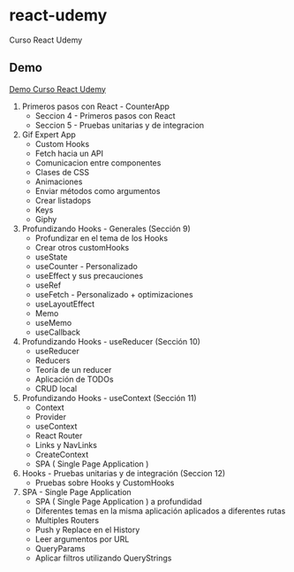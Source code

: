 # react-udemy
Curso React Udemy

## Demo

[Demo Curso React Udemy](https://yrrodriguezb.github.io/react-udemy/)

1. Primeros pasos con React - CounterApp
    - Seccion 4 - Primeros pasos con React
    - Seccion 5 - Pruebas unitarias y de integracion
2. Gif Expert App
    - Custom Hooks
    - Fetch hacia un API
    - Comunicacion entre componentes
    - Clases de CSS
    - Animaciones
    - Enviar métodos como argumentos
    - Crear listadops
    - Keys
    - Giphy
3. Profundizando Hooks - Generales (Sección 9)
    - Profundizar en el tema de los Hooks
    - Crear otros customHooks
    - useState
    - useCounter - Personalizado
    - useEffect y sus precauciones
    - useRef
    - useFetch - Personalizado + optimizaciones
    - useLayoutEffect
    - Memo
    - useMemo
    - useCallback
4. Profundizando Hooks - useReducer (Sección 10)
    - useReducer
    - Reducers
    - Teoría de un reducer
    - Aplicación de TODOs
    - CRUD local
5. Profundizando Hooks - useContext (Sección 11)
    - Context
    - Provider
    - useContext
    - React Router
    - Links y NavLinks
    - CreateContext
    - SPA ( Single Page Application )
6. Hooks - Pruebas unitarias y de integración (Seccion 12)
    - Pruebas sobre Hooks y CustomHooks
7. SPA - Single Page Application
    - SPA ( Single Page Application ) a profundidad
    - Diferentes temas en la misma aplicación aplicados a diferentes rutas
    - Multiples Routers
    - Push y Replace en el History
    - Leer argumentos por URL
    - QueryParams
    - Aplicar filtros utilizando QueryStrings
